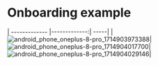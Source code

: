 # Onboarding example


| ------------- |-------------:| -----|
|![android_phone_oneplus-8-pro_1714903973388](https://github.com/jhonny1994/onboarding_example_1/assets/29334417/7b22a990-7a94-40f6-ace1-ebcfd76749fc)|![android_phone_oneplus-8-pro_1714904017700](https://github.com/jhonny1994/onboarding_example_1/assets/29334417/49aa472c-32ac-4816-b6e3-cfa7265b652d)|![android_phone_oneplus-8-pro_1714904029146](https://github.com/jhonny1994/onboarding_example_1/assets/29334417/73a443fc-f811-498e-b739-9558ea36fc6e)|
